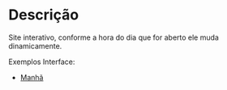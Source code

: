 <h1>Descrição</h1>
Site interativo, conforme a hora do dia que for aberto ele muda dinamicamente.

Exemplos Interface:

- <a href="_interface/exManha.jpg">Manhã</a> 
